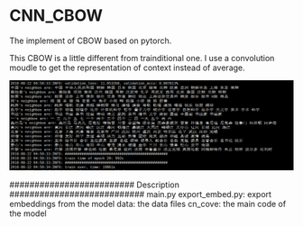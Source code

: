 # CNN_CBOW
The implement of CBOW based on pytorch. 

This CBOW is a little different from trainditional one. I use a convolution moudle to get the representation of context instead of average.

![image](https://github.com/liuwei1206/CNN_CBOW/blob/master/images/result.png)



#########################   Description   ###########################
main.py
export_embed.py: export embeddings from the model
data: the data files
cn_cove: the main code of the model


